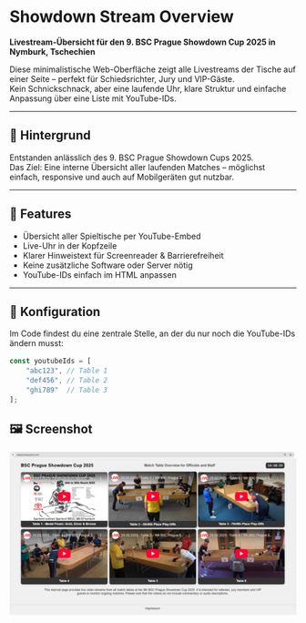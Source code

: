 # Showdown Stream Overview

**Livestream-Übersicht für den 9. BSC Prague Showdown Cup 2025 in Nymburk, Tschechien**

Diese minimalistische Web-Oberfläche zeigt alle Livestreams der Tische auf einer Seite – perfekt für Schiedsrichter, Jury und VIP-Gäste.  
Kein Schnickschnack, aber eine laufende Uhr, klare Struktur und einfache Anpassung über eine Liste mit YouTube-IDs.

---

## 🏓 Hintergrund

Entstanden anlässlich des 9. BSC Prague Showdown Cups 2025.  
Das Ziel: Eine interne Übersicht aller laufenden Matches – möglichst einfach, responsive und auch auf Mobilgeräten gut nutzbar.

---

## 🚀 Features

- Übersicht aller Spieltische per YouTube-Embed
- Live-Uhr in der Kopfzeile
- Klarer Hinweistext für Screenreader & Barrierefreiheit
- Keine zusätzliche Software oder Server nötig
- YouTube-IDs einfach im HTML anpassen

---

## 🔧 Konfiguration

Im Code findest du eine zentrale Stelle, an der du nur noch die YouTube-IDs ändern musst:

```javascript
const youtubeIds = [
    "abc123", // Table 1
    "def456", // Table 2
    "ghi789"  // Table 3
];

```

## 🖼️ Screenshot

![Stream Overview Screenshot](./screenshot.png)

